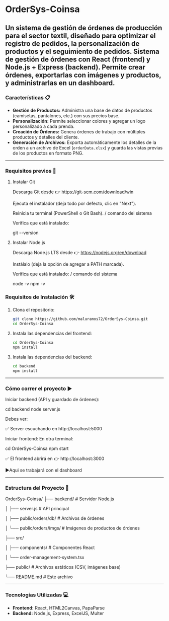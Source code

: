 # OrderSys-Coinsa
Un sistema de gestión de órdenes de producción para el sector textil, diseñado para optimizar el registro de pedidos, la personalización de productos y el seguimiento de pedidos.
Sistema de gestión de órdenes con React (frontend) y Node.js + Express (backend).
Permite crear órdenes, exportarlas con imágenes y productos, y administrarlas en un dashboard.
---

### Características 📋

* **Gestión de Productos:** Administra una base de datos de productos (camisetas, pantalones, etc.) con sus precios base.
* **Personalización:** Permite seleccionar colores y agregar un logo personalizado a cada prenda.
* **Creación de Órdenes:** Genera órdenes de trabajo con múltiples productos y detalles del cliente.
* **Generación de Archivos:** Exporta automáticamente los detalles de la orden a un archivo de Excel (`orderData.xlsx`) y guarda las vistas previas de los productos en formato PNG.

---
### Requisitos previos 🚀

1. Instalar Git

    Descarga Git desde 👉 https://git-scm.com/download/win
    
    Ejecuta el instalador (deja todo por defecto, clic en "Next").
    
    Reinicia tu terminal (PowerShell o Git Bash).  / comando del sistema
    
    Verifica que está instalado:
    
    git --version

2. Instalar Node.js

    Descarga Node.js LTS desde 👉 https://nodejs.org/en/download
    
    Instálalo (deja la opción de agregar a PATH marcada).
    
    Verifica que está instalado:  / comando del sistema
    
    node -v
    npm -v

### Requisitos de Instalación 🛠️

1.  Clona el repositorio:
    ```bash / comando del sistema
    git clone https://github.com/maluramos72/OrderSys-Coinsa.git
    cd OrderSys-Coinsa
    ```

2.  Instala las dependencias del frontend:
    ```bash
    cd OrderSys-Coinsa
    npm install
    ```
3.  Instala las dependencias del backend:
    ```bash
    cd backend
    npm install
    ```

---

### Cómo correr el proyecto ▶️

Iniciar backend (API y guardado de órdenes):

cd backend
node server.js


Debes ver:

✅ Server escuchando en http://localhost:5000


Iniciar frontend:
En otra terminal:

cd OrderSys-Coinsa
npm start


✅ El frontend abrirá en 👉 http://localhost:3000   

▶️Aqui se trabajará con el dashboard

---

### Estructura del Proyecto 📂

OrderSys-Coinsa/
├── backend/                # Servidor Node.js

│   ├── server.js           # API principal

│   ├── public/orders/db/   # Archivos de órdenes

│   └── public/orders/imgs/ # Imágenes de productos de órdenes

├── src/

│   ├── components/         # Componentes React

│   └── order-management-system.tsx

├── public/                 # Archivos estáticos (CSV, imágenes base)

└── README.md               # Este archivo


---

### Tecnologías Utilizadas 💻

* **Frontend:** React, HTML2Canvas, PapaParse
* **Backend:** Node.js, Express, ExcelJS, Multer
